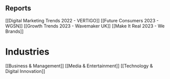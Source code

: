 
## Reports

[[Digital Marketing Trends 2022 - VERTIGO]]
[[Future Consumers 2023 - WGSN]]
[[Growth Trends 2023 - Wavemaker UK]]
[[Make It Real 2023 - We Brands]]

# Industries
[[Business & Management]]
[[Media & Entertainment]]
[[Technology & Digital Innovation]]